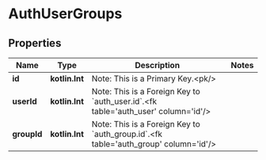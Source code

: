 
# AuthUserGroups

## Properties
Name | Type | Description | Notes
------------ | ------------- | ------------- | -------------
**id** | **kotlin.Int** | Note: This is a Primary Key.&lt;pk/&gt; | 
**userId** | **kotlin.Int** | Note: This is a Foreign Key to &#x60;auth_user.id&#x60;.&lt;fk table&#x3D;&#39;auth_user&#39; column&#x3D;&#39;id&#39;/&gt; | 
**groupId** | **kotlin.Int** | Note: This is a Foreign Key to &#x60;auth_group.id&#x60;.&lt;fk table&#x3D;&#39;auth_group&#39; column&#x3D;&#39;id&#39;/&gt; | 



